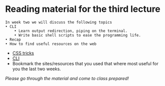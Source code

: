 # Reading material for the third lecture

```
In week two we will discuss the following topics
• CLI
    • Learn output redirection, piping on the terminal.
    • Write basic shell scripts to ease the programming life.
• Recap
• How to find useful resources on the web
```

- [CSS tricks ](https://css-tricks.com/inheriting-box-sizing-probably-slightly-better-best-practice/)
- [CLI](https://github.com/HackYourFuture/CommandLine/blob/master/Lecture-2.md)
- Bookmark the sites/resources that you used that where most useful for you the last two weeks.

_Please go through the material and come to class prepared!_
